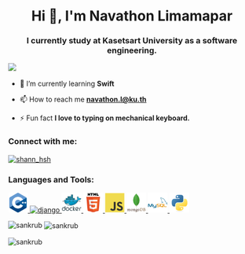 <h1 align="center">Hi 👋, I'm Navathon Limamapar</h1>
<h3 align="center">I currently study at Kasetsart University as a software engineering.</h3>


<p align="left"> <img src="https://media.tenor.com/NOYF3f82b_gAAAAM/programmer.gif" > </p>

- 🌱 I’m currently learning **Swift**

- 📫 How to reach me **navathon.l@ku.th**

- ⚡ Fun fact **I love to typing on mechanical keyboard.**

<h3 align="left">Connect with me:</h3>
<p align="left">
<a href="https://instagram.com/shann_hsh" target="blank"><img align="center" src="https://raw.githubusercontent.com/rahuldkjain/github-profile-readme-generator/master/src/images/icons/Social/instagram.svg" alt="shann_hsh" height="30" width="40" /></a>
</p>

<h3 align="left">Languages and Tools:</h3>
<p align="left"> <a href="https://www.w3schools.com/cpp/" target="_blank" rel="noreferrer"> <img src="https://raw.githubusercontent.com/devicons/devicon/master/icons/cplusplus/cplusplus-original.svg" alt="cplusplus" width="40" height="40"/> </a> <a href="https://www.djangoproject.com/" target="_blank" rel="noreferrer"> <img src="https://cdn.worldvectorlogo.com/logos/django.svg" alt="django" width="40" height="40"/> </a> <a href="https://www.docker.com/" target="_blank" rel="noreferrer"> <img src="https://raw.githubusercontent.com/devicons/devicon/master/icons/docker/docker-original-wordmark.svg" alt="docker" width="40" height="40"/> </a> <a href="https://www.w3.org/html/" target="_blank" rel="noreferrer"> <img src="https://raw.githubusercontent.com/devicons/devicon/master/icons/html5/html5-original-wordmark.svg" alt="html5" width="40" height="40"/> </a> <a href="https://developer.mozilla.org/en-US/docs/Web/JavaScript" target="_blank" rel="noreferrer"> <img src="https://raw.githubusercontent.com/devicons/devicon/master/icons/javascript/javascript-original.svg" alt="javascript" width="40" height="40"/> </a> <a href="https://www.mongodb.com/" target="_blank" rel="noreferrer"> <img src="https://raw.githubusercontent.com/devicons/devicon/master/icons/mongodb/mongodb-original-wordmark.svg" alt="mongodb" width="40" height="40"/> </a> <a href="https://www.mysql.com/" target="_blank" rel="noreferrer"> <img src="https://raw.githubusercontent.com/devicons/devicon/master/icons/mysql/mysql-original-wordmark.svg" alt="mysql" width="40" height="40"/> </a> <a href="https://www.python.org" target="_blank" rel="noreferrer"> <img src="https://raw.githubusercontent.com/devicons/devicon/master/icons/python/python-original.svg" alt="python" width="40" height="40"/> </a> </p>

<p><img align="left" src="https://github-readme-stats.vercel.app/api/top-langs?username=sankrub&show_icons=true&locale=en&layout=compact" alt="sankrub" /></p>

<p>&nbsp;<img align="center" src="https://github-readme-stats.vercel.app/api?username=sankrub&show_icons=true&locale=en" alt="sankrub" /></p>

<p><img align="center" src="https://github-readme-streak-stats.herokuapp.com/?user=sankrub&" alt="sankrub" /></p>

